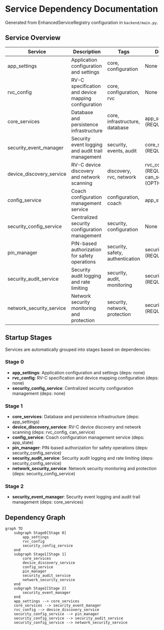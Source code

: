 # Service Dependency Documentation

Generated from EnhancedServiceRegistry configuration in `backend/main.py`.

## Service Overview

| Service | Description | Tags | Dependencies |
|---------|-------------|------|--------------|
| app_settings | Application configuration and settings | core, configuration | None |
| rvc_config | RV-C specification and device mapping configuration | core, configuration, rvc | None |
| core_services | Database and persistence infrastructure | core, infrastructure, database | app_settings (REQUIRED) |
| security_event_manager | Security event logging and audit trail management | security, events, audit | core_services (REQUIRED) |
| device_discovery_service | RV-C device discovery and network scanning | discovery, rvc, network | rvc_config (REQUIRED), can_service (OPTIONAL) |
| config_service | Coach configuration management service | configuration, coach | app_state (RUNTIME) |
| security_config_service | Centralized security configuration management | security, configuration | None |
| pin_manager | PIN-based authorization for safety operations | security, safety, authentication | security_config_service (REQUIRED) |
| security_audit_service | Security audit logging and rate limiting | security, audit, monitoring | security_config_service (REQUIRED) |
| network_security_service | Network security monitoring and protection | security, network, protection | security_config_service (REQUIRED) |

## Startup Stages

Services are automatically grouped into stages based on dependencies:


### Stage 0
- **app_settings**: Application configuration and settings (deps: none)
- **rvc_config**: RV-C specification and device mapping configuration (deps: none)
- **security_config_service**: Centralized security configuration management (deps: none)

### Stage 1
- **core_services**: Database and persistence infrastructure (deps: app_settings)
- **device_discovery_service**: RV-C device discovery and network scanning (deps: rvc_config, can_service)
- **config_service**: Coach configuration management service (deps: app_state)
- **pin_manager**: PIN-based authorization for safety operations (deps: security_config_service)
- **security_audit_service**: Security audit logging and rate limiting (deps: security_config_service)
- **network_security_service**: Network security monitoring and protection (deps: security_config_service)

### Stage 2
- **security_event_manager**: Security event logging and audit trail management (deps: core_services)

## Dependency Graph

```mermaid
graph TD
    subgraph Stage0[Stage 0]
        app_settings
        rvc_config
        security_config_service
    end
    subgraph Stage1[Stage 1]
        core_services
        device_discovery_service
        config_service
        pin_manager
        security_audit_service
        network_security_service
    end
    subgraph Stage2[Stage 2]
        security_event_manager
    end
    app_settings --> core_services
    core_services --> security_event_manager
    rvc_config --> device_discovery_service
    security_config_service --> pin_manager
    security_config_service --> security_audit_service
    security_config_service --> network_security_service
```
